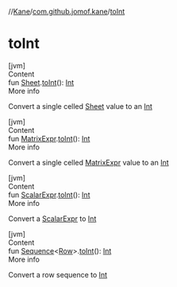 //[Kane](../index.md)/[com.github.jomof.kane](index.md)/[toInt](to-int.md)



# toInt  
[jvm]  
Content  
fun [Sheet](../com.github.jomof.kane.impl.sheet/-sheet/index.md).[toInt](to-int.md)(): [Int](https://kotlinlang.org/api/latest/jvm/stdlib/kotlin/-int/index.html)  
More info  


Convert a single celled [Sheet](../com.github.jomof.kane.impl.sheet/-sheet/index.md) value to an [Int](https://kotlinlang.org/api/latest/jvm/stdlib/kotlin/-int/index.html)

  


[jvm]  
Content  
fun [MatrixExpr](-matrix-expr/index.md).[toInt](to-int.md)(): [Int](https://kotlinlang.org/api/latest/jvm/stdlib/kotlin/-int/index.html)  
More info  


Convert a single celled [MatrixExpr](-matrix-expr/index.md) value to an [Int](https://kotlinlang.org/api/latest/jvm/stdlib/kotlin/-int/index.html)

  


[jvm]  
Content  
fun [ScalarExpr](-scalar-expr/index.md).[toInt](to-int.md)(): [Int](https://kotlinlang.org/api/latest/jvm/stdlib/kotlin/-int/index.html)  
More info  


Convert a [ScalarExpr](-scalar-expr/index.md) to [Int](https://kotlinlang.org/api/latest/jvm/stdlib/kotlin/-int/index.html)

  


[jvm]  
Content  
fun [Sequence](https://kotlinlang.org/api/latest/jvm/stdlib/kotlin.sequences/-sequence/index.html)<[Row](../com.github.jomof.kane.api/-row/index.md)>.[toInt](to-int.md)(): [Int](https://kotlinlang.org/api/latest/jvm/stdlib/kotlin/-int/index.html)  
More info  


Convert a row sequence to [Int](https://kotlinlang.org/api/latest/jvm/stdlib/kotlin/-int/index.html)

  



